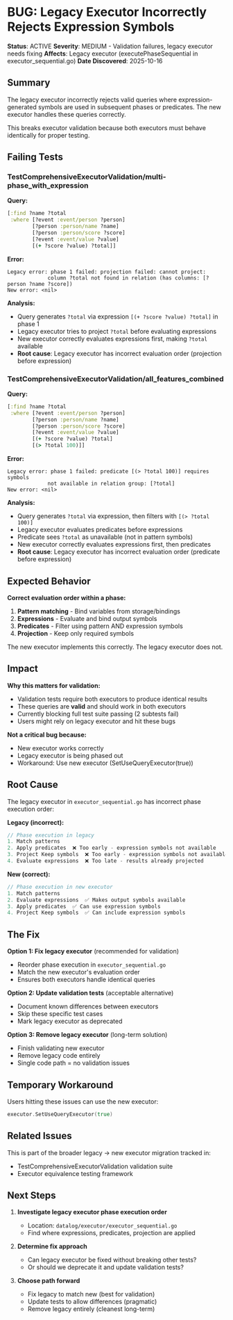 # BUG: Legacy Executor Incorrectly Rejects Expression Symbols

**Status**: ACTIVE
**Severity**: MEDIUM - Validation failures, legacy executor needs fixing
**Affects**: Legacy executor (executePhaseSequential in executor_sequential.go)
**Date Discovered**: 2025-10-16

## Summary

The legacy executor incorrectly rejects valid queries where expression-generated symbols are used in subsequent phases or predicates. The new executor handles these queries correctly.

This breaks executor validation because both executors must behave identically for proper testing.

## Failing Tests

### TestComprehensiveExecutorValidation/multi-phase_with_expression

**Query:**
```clojure
[:find ?name ?total
 :where [?event :event/person ?person]
        [?person :person/name ?name]
        [?person :person/score ?score]
        [?event :event/value ?value]
        [(+ ?score ?value) ?total]]
```

**Error:**
```
Legacy error: phase 1 failed: projection failed: cannot project:
             column ?total not found in relation (has columns: [?person ?name ?score])
New error: <nil>
```

**Analysis:**
- Query generates `?total` via expression `[(+ ?score ?value) ?total]` in phase 1
- Legacy executor tries to project `?total` before evaluating expressions
- New executor correctly evaluates expressions first, making `?total` available
- **Root cause**: Legacy executor has incorrect evaluation order (projection before expression)

### TestComprehensiveExecutorValidation/all_features_combined

**Query:**
```clojure
[:find ?name ?total
 :where [?event :event/person ?person]
        [?person :person/name ?name]
        [?person :person/score ?score]
        [?event :event/value ?value]
        [(+ ?score ?value) ?total]
        [(> ?total 100)]]
```

**Error:**
```
Legacy error: phase 1 failed: predicate [(> ?total 100)] requires symbols
             not available in relation group: [?total]
New error: <nil>
```

**Analysis:**
- Query generates `?total` via expression, then filters with `[(> ?total 100)]`
- Legacy executor evaluates predicates before expressions
- Predicate sees `?total` as unavailable (not in pattern symbols)
- New executor correctly evaluates expressions first, then predicates
- **Root cause**: Legacy executor has incorrect evaluation order (predicate before expression)

## Expected Behavior

**Correct evaluation order within a phase:**
1. **Pattern matching** - Bind variables from storage/bindings
2. **Expressions** - Evaluate and bind output symbols
3. **Predicates** - Filter using pattern AND expression symbols
4. **Projection** - Keep only required symbols

The new executor implements this correctly. The legacy executor does not.

## Impact

**Why this matters for validation:**
- Validation tests require both executors to produce identical results
- These queries are **valid** and should work in both executors
- Currently blocking full test suite passing (2 subtests fail)
- Users might rely on legacy executor and hit these bugs

**Not a critical bug because:**
- New executor works correctly
- Legacy executor is being phased out
- Workaround: Use new executor (SetUseQueryExecutor(true))

## Root Cause

The legacy executor in `executor_sequential.go` has incorrect phase execution order:

**Legacy (incorrect):**
```go
// Phase execution in legacy
1. Match patterns
2. Apply predicates  ❌ Too early - expression symbols not available
3. Project Keep symbols  ❌ Too early - expression symbols not available
4. Evaluate expressions  ❌ Too late - results already projected
```

**New (correct):**
```go
// Phase execution in new executor
1. Match patterns
2. Evaluate expressions  ✅ Makes output symbols available
3. Apply predicates  ✅ Can use expression symbols
4. Project Keep symbols  ✅ Can include expression symbols
```

## The Fix

**Option 1: Fix legacy executor** (recommended for validation)
- Reorder phase execution in `executor_sequential.go`
- Match the new executor's evaluation order
- Ensures both executors handle identical queries

**Option 2: Update validation tests** (acceptable alternative)
- Document known differences between executors
- Skip these specific test cases
- Mark legacy executor as deprecated

**Option 3: Remove legacy executor** (long-term solution)
- Finish validating new executor
- Remove legacy code entirely
- Single code path = no validation issues

## Temporary Workaround

Users hitting these issues can use the new executor:
```go
executor.SetUseQueryExecutor(true)
```

## Related Issues

This is part of the broader legacy → new executor migration tracked in:
- TestComprehensiveExecutorValidation validation suite
- Executor equivalence testing framework

## Next Steps

1. **Investigate legacy executor phase execution order**
   - Location: `datalog/executor/executor_sequential.go`
   - Find where expressions, predicates, projection are applied

2. **Determine fix approach**
   - Can legacy executor be fixed without breaking other tests?
   - Or should we deprecate it and update validation tests?

3. **Choose path forward**
   - Fix legacy to match new (best for validation)
   - Update tests to allow differences (pragmatic)
   - Remove legacy entirely (cleanest long-term)
